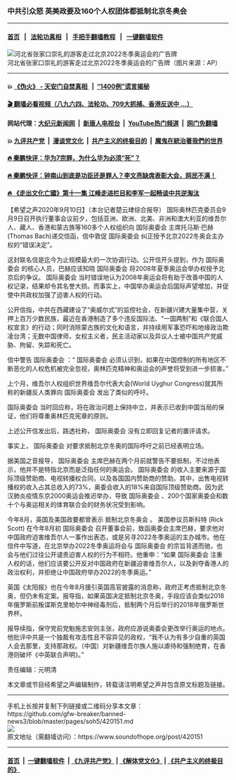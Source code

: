 ### 中共引众怒 英美政要及160个人权团体都抵制北京冬奥会
------------------------

#### [首页](https://github.com/gfw-breaker/banned-news3/blob/master/README.md) &nbsp;&nbsp;|&nbsp;&nbsp; [法轮功真相](https://github.com/begood0513/basic/blob/master/README.md)  &nbsp;&nbsp;|&nbsp;&nbsp; [手把手翻墙教程](https://github.com/gfw-breaker/guides/wiki)  &nbsp;&nbsp;|&nbsp;&nbsp; [一键翻墙软件](https://github.com/gfw-breaker/nogfw/blob/master/README.md)  



<div><img alt="河北省张家口崇礼的游客走过北京2022冬季奥运会的广告牌" src="https://img.soundofhope.org/2020-09/666739bd-c096-4465-bd7f-cf98ac32a2c7_w1023_r1_s-1599739353811.jpg"/>
<br/><figcaption class="caption">
 河北省张家口崇礼的游客走过北京2022冬季奥运会的广告牌（图片来源：AP）
</figcaption></div><hr/>

#### 💥 [《伪火》 - 天安门自焚真相 ](http://141.164.51.119:10000/videos/blog/weihuo.html)&nbsp; |&nbsp; [“1400例”谎言揭秘  ](http://141.164.51.119:10000/videos/blog/jiexi1400.html)

#### [ 🎬  翻墙必看视频（八九六四、法轮功、709大抓捕、香港反送中 ...）](https://github.com/gfw-breaker/links/blob/master/banned.md)

#### 网站代理：[大纪元新闻网](http://167.172.10.89:10080/gb/) &nbsp;|&nbsp; [新唐人电视台](http://167.172.10.89:8808/gb/)  &nbsp;|&nbsp; [YouTube热门频道](http://158.247.203.241/youtube.html) &nbsp;|&nbsp; [网门免翻墙](http://158.247.203.241:11000/show.aspx?name=ogHome)

#### 💥 [九评共产党](http://141.164.51.119:10000/videos/res/jiuping/)&nbsp; |&nbsp; [漫谈党文化](http://141.164.51.119:10000/videos/res/mtdwh/)&nbsp; |&nbsp; [共产主义的终极目的](http://141.164.51.119:10000/videos/res/zjmd/)&nbsp; |&nbsp; [魔鬼在統治著我們的世界](http://141.164.51.119:10000/videos/res/TheSpecter/)  

#### [ 🔥  秦鹏快评：华为7宗罪，为什么华为必须“死”？](http://141.164.51.119:10000/videos/news/qp01.html)

#### [ 🔥  秦鹏快评：钟南山到底是功臣还是罪人？李文亮缺席表彰大会，网民不满！](http://141.164.51.119:10000/videos/news/qp02.html)

#### [ 🔥  《走出文化亡國》第十一集 江峰走进栏目和李军一起畅谈中共逆淘汰](http://141.164.51.119:10000/videos/news/../res/zcwhwg/index.html)

<div><div class="Content__Wrapper sc-1bvya0-0 grZQxZ">
 <p class="meta-top">
  <span class="meta">
   【希望之声2020年9月10日】（本台记者楚云珒综合报导）
  </span>
  国际奥林匹克委员会9月9日召开执行董事会议前夕，包括亚洲、欧洲、北美、非洲和澳大利亚的维吾尔人、藏人、香港和蒙古族等160多个人权组织向
  <ok href="/term/25225">
   国际奥委会
  </ok>
  主席托马斯·巴赫(Thomas Bach)递交信函，信中敦促
  <ok href="/term/25225">
   国际奥委会
  </ok>
  纠正授予北京2022冬奥会主办权的“错误决定”。
 </p>
 <p>
  这封联名信是迄今为止规模最大的一次协调行动。公开信开头提到，作为
  <ok href="/term/25225">
   国际奥委会
  </ok>
  的核心人员，巴赫应该知晓
  <ok href="/term/25225">
   国际奥委会
  </ok>
  将2008年夏季奥运会举办权授予北京后的争议。
  <ok href="/term/25225">
   国际奥委会
  </ok>
  当时错误地认为2008年奥运会将有助于改善中国的人权记录，结果却令其名誉大损。而事实上，中国举办奥运会后国际声望增加，并促使中共政权加强了迫害人权的行动。
 </p>
 <div class="AD_Embed__Wrap-sc-1xslmin-0 igMuqX module desktop">
  <div>
  </div>
 </div>
 <p>
  公开信指，中共在西藏建设了“奥威尔式”的监控社会，在新疆兴建大量集中营，关押上百万少数民族，最近在香港制造了多个违反国际法、“一国两制”和《联合国人权宣言》的行动；同时消除蒙古族的文化和语言，并持续用军事恐吓和地缘政治欺凌台湾；无数中国律师，女权主义者，民主活动家以及异议人士被中国共产党威胁、拘留、失踪和死亡。
 </p>
 <p>
  信中警告
  <ok href="/term/25225">
   国际奥委会
  </ok>
  ：“
  <ok href="/term/25225">
   国际奥委会
  </ok>
  必须认识到，如果在中国控制的所有地区不断恶化的人权危机被完全忽视，奥林匹克精神和奥运会的声誉将受到进一步损害。”
 </p>
 <p>
  上个月，维吾尔人权组织世界维吾尔代表大会(World Uyghur Congress)就其所称的新疆反人类罪向
  <ok href="/term/25225">
   国际奥委会
  </ok>
  发出了类似的呼吁。
 </p>
 <p>
  <ok href="/term/25225">
   国际奥委会
  </ok>
  当时回应称，将在政治问题上保持中立，并表示已收到中国当局的保证，他们将尊重奥林匹克宪章的原则。
 </p>
 <p>
  上述公开信发出后，路透社称，
  <ok href="/term/25225">
   国际奥委会
  </ok>
  没有立即回复记者的置评请求。
 </p>
 <p>
  事实上，
  <ok href="/term/25225">
   国际奥委会
  </ok>
  对要求抵制北京冬奥的国际呼吁之前已经表明立场。
 </p>
 <p>
  据美国之音报导，
  <ok href="/term/25225">
   国际奥委会
  </ok>
  主席巴赫在两个月前就警告不要抵制，不过他表示，他并不是特指北京而是泛指任何的奥运会。
  <ok href="/term/25225">
   国际奥委会
  </ok>
  的收入主要来源于国际顶级赞助商、电视转播权合同，以及各国国内赞助商的赞助。其中，出售电视转播权的收入占其总收入的73%，奥委会收入的18%来自国际顶级赞助商。因为武汉肺炎疫情东京2000奥运会推迟举办，导致
  <ok href="/term/25225">
   国际奥委会
  </ok>
  、200个国家奥委会和数十个与奥运相关的体育联合会的财务状况受到影响。
 </p>
 <p>
  今年8月，英国及美国政要都曾表示
  <ok href="/term/372160">
   抵制北京冬奥会
  </ok>
  。
  <ok href="/term/372157">
   美国参议员斯科特
  </ok>
  (Rick Scott) 在今年8月初
  <ok href="/term/25225">
   国际奥委会
  </ok>
  召开董事会前，致函奥委会主席巴赫，要求他对中国政府迫害维吾尔人一事作出表态，或是另寻2022冬季奥运的主办城市。他在信件中写道，在北京举办2022冬季奥运将会与
  <ok href="/term/25225">
   国际奥委会
  </ok>
  的宗旨背道而驰，也会与他们过往公开谴责迫害人权的行为不相符。他重申：“如果
  <ok href="/term/25225">
   国际奥委会
  </ok>
  注重人权的话，他们应该要公开反对中国政府在新疆迫害维吾尔人，以及剥夺香港人的政治权利，并拒绝让中国政府举办2022的冬季奥运。”
 </p>
 <p>
  英国《太阳报》也在今年8月援引英国高官披露的消息称，政府正考虑抵制北京冬奥，但仍未有定案。报导指，如果英国决定抵制北京冬奥，手段应该会类似2018年俄罗斯前叛谍斯克里帕尔中神经毒剂后，抵制两个月后举行的2018年俄罗斯世界杯。
 </p>
 <p>
  报导续指，保守党前党魁施志安则主张，政府应游说奥委会更改举行奥运的地点。他批评中共是一个独裁有攻击性且不容异见的政权，“我不认为有多少自重的英国人会去那里，支持那政权。（中国）对新疆维吾尔族人施以虐待和强制绝育，在香港则破坏《中英联合声明》。”
 </p>
 <p class="meta-btm">
  责任编辑：元明清
 </p>
 <p class="meta-btm">
  本文章或节目经希望之声编辑制作，转载请注明希望之声并包含原文标题及链接。
 </p>
</div>
</div>
<hr/>
手机上长按并复制下列链接或二维码分享本文章：<br/>
https://github.com/gfw-breaker/banned-news3/blob/master/pages/soh5/420151.md <br/>
<a href='https://github.com/gfw-breaker/banned-news3/blob/master/pages/soh5/420151.md'><img src='https://github.com/gfw-breaker/banned-news3/blob/master/pages/soh5/420151.md.png'/></a> <br/>
原文地址（需翻墙访问）：https://www.soundofhope.org/post/420151


------------------------
#### [首页](https://github.com/gfw-breaker/banned-news3/blob/master/README.md) &nbsp;|&nbsp; [一键翻墙软件](https://github.com/gfw-breaker/nogfw/blob/master/README.md) &nbsp;| [《九评共产党》](https://github.com/gfw-breaker/9ping.md/blob/master/README.md#九评之一评共产党是什么) | [《解体党文化》](https://github.com/gfw-breaker/jtdwh.md/blob/master/README.md) | [《共产主义的终极目的》](https://github.com/gfw-breaker/gczydzjmd.md/blob/master/README.md)


<img src='http://gfw-breaker.win/banned-news3/pages/soh5/420151.md' width='0px' height='0px'/>